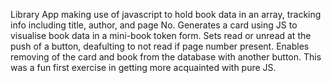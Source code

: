 Library App making use of javascript to hold book data in an array, tracking info including title, author, and page No.
Generates a card using JS to visualise book data in a mini-book token form.
Sets read or unread at the push of a button, deafulting to not read if page number present.
Enables removing of the card and book from the database with another button.
This was a fun first exercise in getting more acquainted with pure JS.
